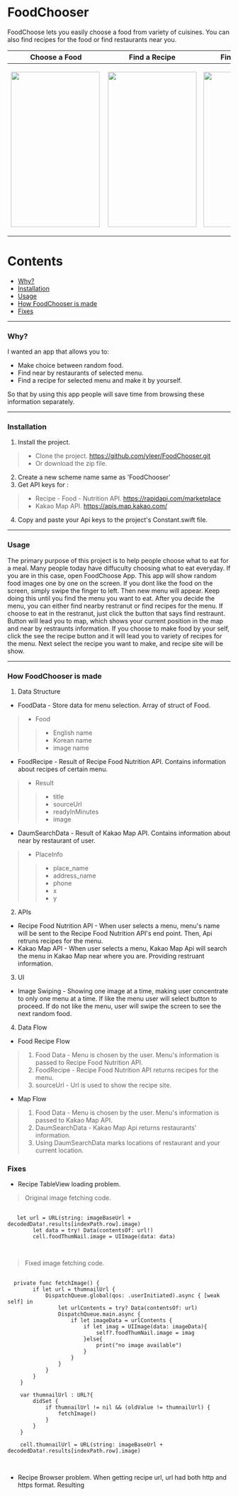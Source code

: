 # FoodChooser

FoodChoose lets you easily choose a food from variety of cuisines. You can also find recipes for the food or find restaurants near you.




|Choose a Food|Find a Recipe|Find a restraunt|
|------|---|---|
|<img src="https://user-images.githubusercontent.com/48948578/121766800-7514ee80-cb8f-11eb-8f55-d11b138c745f.gif"  width="200" height="350" align="left">|<p align="center"><img src="https://user-images.githubusercontent.com/48948578/121766792-6cbcb380-cb8f-11eb-8724-3ca32085cc4e.gif"  width="200" height="350"></p>|<p align="center"><img src="https://user-images.githubusercontent.com/48948578/121766796-734b2b00-cb8f-11eb-90cf-34f850b6a51c.gif"  width="200" height="350"></p>|


# Contents
+ [Why?](#why)
+ [Installation](#Installation)
+ [Usage](#Usage)
+ [How FoodChooser is made](#How-FoodChooser-is-made)
+ [Fixes](#Fixes)

***
### Why?

I wanted an app that allows you to:
+ Make choice between random food.
+ Find near by restaurants of selected menu.
+ Find a recipe for selected menu and make it by yourself.

So that by using this app people will save time from browsing these information separately.

***
### Installation

1. Install the project.
> + Clone the project.    https://github.com/yleer/FoodChooser.git 
> + Or download the zip file.
2. Create a new scheme name same as 'FoodChooser'
3. Get API keys for :
> + Recipe - Food - Nutrition API.   https://rapidapi.com/marketplace
> + Kakao Map API.   https://apis.map.kakao.com/
4. Copy and paste your Api keys to the project's Constant.swift file.

***
### Usage
The primary purpose of this project is to help people choose what to eat for a meal. Many people today have diffuculty choosing what to eat everyday. If you are in this case, open FoodChoose App. This app will show random food images one by one on the screen. If you dont like the food on the screen, simply swipe the finger to left. Then new menu will appear. Keep doing this until you find the menu you want to eat. After you decide the menu, you can either find nearby restranut or find recipes for the menu. If choose to eat in the restranut, just click the button that says find restraunt. Button will lead you to map, which shows your current position in the map and near by restraunts information. If you choose to make food by your self, click the see the recipe button and it will lead you to variety of recipes for the menu. Next select the recipe you want to make, and recipe site will be show.



***
### How FoodChooser is made
1. Data Structure
 + FoodData - Store data for menu selection. Array of struct of Food. 
 >+ Food 
 >>+ English name
 >>+ Korean name
 >>+ image name
 
 
 + FoodRecipe - Result of Recipe Food Nutrition API. Contains information about recipes of certain menu.
 >+ Result
 >>+ title
 >>+ sourceUrl
 >>+ readyInMinutes
 >>+ image
 
 
 + DaumSearchData - Result of Kakao Map API. Contains information about near by restaurant of user.
 >+ PlaceInfo
 >>+ place_name
 >>+ address_name
 >>+ phone
 >>+ x
 >>+ y

 
2. APIs
 + Recipe Food Nutrition API - When user selects a menu, menu's name will be sent to the Recipe Food Nutrition API's end point. Then, Api retruns recipes for the menu.
 + Kakao Map API - When user selects a menu, Kakao Map Api will search the menu in Kakao Map near where you are. Providing restruant information.
3. UI 
 + Image Swiping - Showing one image at a time, making user concentrate to only one menu at a time. If like the menu user will select button to proceed. If do not like the menu, user will swipe the screen to see the next random food.
 
4. Data Flow 
 + Food Recipe Flow
  > 1) Food Data - Menu is chosen by the user. Menu's information is passed to Recipe Food Nutrition API.
  > 2) FoodRecipe - Recipe Food Nutrition API returns recipes for the menu. 
  > 3) sourceUrl - Url is used to show the recipe site.
  
 + Map Flow
  > 1) Food Data - Menu is chosen by the user. Menu's information is passed to Kakao Map API.
  > 2) DaumSearchData - Kakao Map Api returns restaurants' information.
  > 3) Using DaumSearchData marks locations of restaurant and your current location. 
  > 
### Fixes
+ Recipe TableView loading problem.
>Original image fetching code.       
  <pre>
  <code>
   let url = URL(string: imageBaseUrl + decodedData!.results[indexPath.row].image)
        let data = try! Data(contentsOf: url!)
        cell.foodThumNail.image = UIImage(data: data)
   </code>
   </pre>

>Fixed  image fetching code.
<pre>
 <code>
  private func fetchImage() {
        if let url = thumnailUrl {
            DispatchQueue.global(qos: .userInitiated).async { [weak self] in
                let urlContents = try? Data(contentsOf: url)
                DispatchQueue.main.async {
                    if let imageData = urlContents {
                        if let imag = UIImage(data: imageData){
                            self?.foodThumNail.image = imag
                        }else{
                            print("no image available")
                        }
                    }
                }
            }
        }
    }
    
    var thumnailUrl : URL?{
        didSet {
            if thumnailUrl != nil && (oldValue != thumnailUrl) {
                fetchImage()
            }
        }
    }
    
    cell.thumnailUrl = URL(string: imageBaseUrl + decodedData!.results[indexPath.row].image)
 </code>
 </pre>
    
 
+ Recipe Browser problem.
  When getting recipe url, url had both http and https format. Resulting 
 
 

        
        

 

